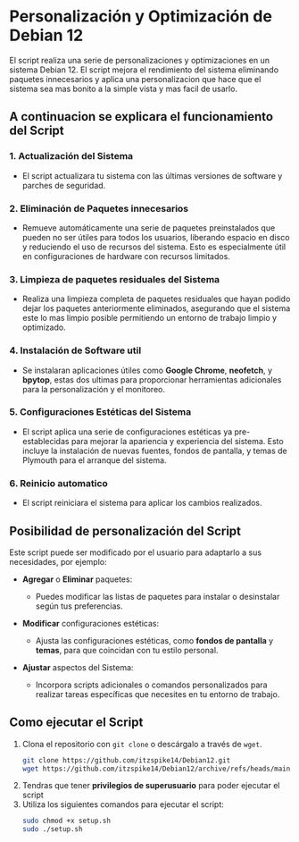 # **Personalización y Optimización de Debian 12**
El script realiza una serie de personalizaciones y optimizaciones en un sistema Debian 12. El script mejora el rendimiento del sistema eliminando paquetes innecesarios y aplica una personalizacion que hace que el sistema sea mas bonito a la simple vista y mas facil de usarlo.

## **A continuacion se explicara el funcionamiento del Script**
### 1. Actualización del Sistema
- El script actualizara tu sistema con las últimas versiones de software y parches de seguridad. 

### 2. Eliminación de Paquetes innecesarios
- Remueve automáticamente una serie de paquetes preinstalados que pueden no ser útiles para todos los usuarios, liberando espacio en disco y reduciendo el uso de recursos del sistema. Esto es especialmente útil en configuraciones de hardware con recursos limitados.

### 3. Limpieza de paquetes residuales del Sistema
- Realiza una limpieza completa de paquetes residuales que hayan podido dejar los paquetes anteriormente eliminados, asegurando que el sistema este lo mas limpio posible permitiendo un entorno de trabajo limpio y optimizado.

### 4. Instalación de Software util
- Se instalaran aplicaciones útiles como **Google Chrome**, **neofetch**, y **bpytop**, estas dos ultimas para proporcionar herramientas adicionales para la personalización y el monitoreo.

### 5. Configuraciones Estéticas del Sistema
- El script aplica una serie de configuraciones estéticas ya pre-establecidas para mejorar la apariencia y experiencia del sistema. Esto incluye la instalación de nuevas fuentes, fondos de pantalla, y temas de Plymouth para el arranque del sistema.

### 6. Reinicio automatico
- El script reiniciara el sistema para aplicar los cambios realizados.

## **Posibilidad de personalización del Script**
Este script puede ser modificado por el usuario para adaptarlo a sus necesidades, por ejemplo:

- **Agregar** o **Eliminar** paquetes:
    - Puedes modificar las listas de paquetes para instalar o desinstalar según tus preferencias.

- **Modificar** configuraciones estéticas:
    - Ajusta las configuraciones estéticas, como **fondos de pantalla** y **temas**, para que coincidan con tu estilo personal.

- **Ajustar** aspectos del Sistema:
    - Incorpora scripts adicionales o comandos personalizados para realizar tareas específicas que necesites en tu entorno de trabajo.

## **Como ejecutar el Script**
1. Clona el repositorio con `git clone` o descárgalo a través de `wget`.
    ```sh
    git clone https://github.com/itzspike14/Debian12.git
    wget https://github.com/itzspike14/Debian12/archive/refs/heads/main.zip
    ```
2. Tendras que tener **privilegios de superusuario** para poder ejecutar el script
3. Utiliza los siguientes comandos para ejecutar el script:
    ```sh
    sudo chmod +x setup.sh
    sudo ./setup.sh
    ```
